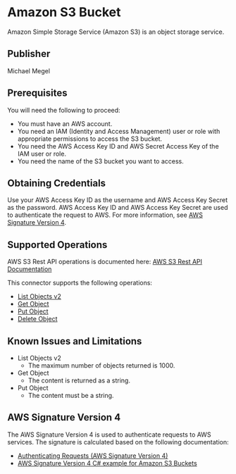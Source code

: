 # Amazon S3 Bucket

Amazon Simple Storage Service (Amazon S3) is an object storage service.

## Publisher

Michael Megel

## Prerequisites

You will need the following to proceed:

* You must have an AWS account.
* You need an IAM (Identity and Access Management) user or role with appropriate permissions to access the S3 bucket.
* You need the AWS Access Key ID and AWS Secret Access Key of the IAM user or role.
* You need the name of the S3 bucket you want to access.

## Obtaining Credentials

Use your AWS Access Key ID as the username and AWS Access Key Secret as the password. AWS Access Key ID and AWS Access Key Secret are used to authenticate the request to AWS. For more information, see [AWS Signature Version 4](#aws-signature-version-4).

## Supported Operations

AWS S3 Rest API operations is documented here: [AWS S3 Rest API Documentation](https://docs.aws.amazon.com/AmazonS3/latest/API/API_Operations.html)

This connector supports the following operations:

* [List Objects v2](https://docs.aws.amazon.com/AmazonS3/latest/API/API_ListObjectsV2.html) 
* [Get Object](https://docs.aws.amazon.com/AmazonS3/latest/API/API_GetObject.html)
* [Put Object](https://docs.aws.amazon.com/AmazonS3/latest/API/API_PutObject.html)
* [Delete Object](https://docs.aws.amazon.com/AmazonS3/latest/API/API_DeleteObject.html)

## Known Issues and Limitations

* List Objects v2
  * The maximum number of objects returned is 1000.
* Get Object
  * The content is returned as a string.
* Put Object
  * The content must be a string.

## AWS Signature Version 4

The AWS Signature Version 4 is used to authenticate requests to AWS services. The signature is calculated based on the following documentation:

* [Authenticating Requests (AWS Signature Version 4)](https://docs.aws.amazon.com/AmazonS3/latest/API/sig-v4-authenticating-requests.html)
* [AWS Signature Version 4 C# example for Amazon S3 Buckets](https://docs.aws.amazon.com/AmazonS3/latest/API/sig-v4-examples-using-sdks.html)
